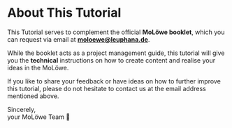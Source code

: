 # About This Tutorial

This Tutorial serves to complement the official **MoLöwe booklet**, which you can request via email at 
**moloewe@leuphana.de**.

While the booklet acts as a project management guide, this tutorial will give you the **technical** instructions on how to
create content and realise your ideas in the MoLöwe.

If you like to share your feedback or have ideas on how to further improve this tutorial, please do not hesitate to 
contact us at the email address mentioned above.

Sincerely, <br />your MoLöwe Team 🦁